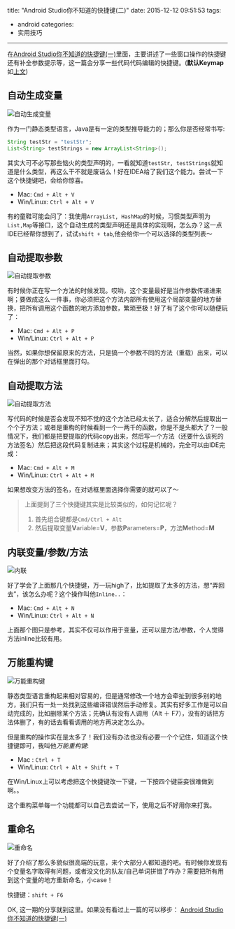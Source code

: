 title: "Android Studio你不知道的快捷键(二)"
date: 2015-12-12 09:51:53
tags:
- android
categories:
- 实用技巧
---

在[Android Studio你不知道的快捷键(一)][1]里面，主要讲述了一些窗口操作的快捷键还有补全参数提示等，这一篇会分享一些代码代码编辑的快捷键。(**默认Keymap**如[上文][1])

## 自动生成变量

<img src="http://weishu.dimensionalzone.com/201512-12-1.gif" alt="自动生成变量" />

作为一门静态类型语言，Java是有一定的类型推导能力的；那么你是否经常书写:
```java
String testStr = "testStr";
List<String> testStrings = new ArrayList<String>();
```
其实大可不必写那些恼火的类型声明的，一看就知道`testStr, testStrings`就知道是什么类型，再这么干不就是废话么！好在IDEA给了我们这个能力。尝试一下这个快捷键吧，会给你惊喜。
<!--more-->
- Mac: `Cmd + Alt + V`
- Win/Linux: `Ctrl + Alt + V`

有的童鞋可能会问了：我使用`ArrayList, HashMap`的时候，习惯类型声明为`List,Map`等接口，这个自动生成的类型声明还是具体的实现啊，怎么办？这一点IDE已经帮你想到了，试试`shift + tab`,他会给你一个可以选择的类型列表～

## 自动提取参数

<img src="http://weishu.dimensionalzone.com/201512-12-2.gif" alt="自动提取参数" />

有时候你正在写一个方法的时候发现。哎哟，这个变量最好是当作参数传递进来啊；要做成这么一件事，你必须把这个方法内部所有使用这个局部变量的地方替换，把所有调用这个函数的地方添加参数，繁琐至极！好了有了这个你可以随便玩了：

- Mac: `Cmd + Alt + P`
- Win/Linux: `Ctrl + Alt + P`

当然，如果你想保留原来的方法，只是搞一个参数不同的方法（重载）出来，可以在弹出的那个对话框里面打勾。

## 自动提取方法

<img src="http://weishu.dimensionalzone.com/201512-12-3.gif" alt="自动提取方法" />

写代码的时候是否会发现不知不觉的这个方法已经太长了，适合分解然后提取出一个个子方法；或者是重构的时候看到一个一两千的函数，你是不是头都大了？一般情况下，我们都是把要提取的代码copy出来，然后写一个方法（还要什么该死的方法签名）然后把这段代码复制进来；其实这个过程是机械的，完全可以由IDE完成：

- Mac: `Cmd + Alt + M`
- Win/Linux: `Ctrl + Alt + M`

如果想改变方法的签名，在对话框里面选择你需要的就可以了～

> 上面提到了三个快捷键其实是比较类似的，如何记忆呢？
> 1. 首先组合键都是`Cmd/Ctrl + Alt`
> 2. 然后提取变量**V**ariable=**V**，参数**P**arameters=**P**，方法**M**ethod=**M**

## 内联变量/参数/方法

<img src="http://weishu.dimensionalzone.com/201512-12-4.gif" alt="内联" />

好了学会了上面那几个快捷键，万一玩high了，比如提取了太多的方法，想“弄回去”，该怎么办呢？这个操作叫他`Inline..`：

- Mac: `Cmd + Alt + N`
- Win/Linux: `Ctrl + Alt + N`

上面那个图只是参考，其实不仅可以作用于变量，还可以是方法/参数，个人觉得方法inline比较有用。

## 万能重构键

<img src="http://weishu.dimensionalzone.com/201512-12-5.png" alt="万能重构键" />

静态类型语言重构起来相对容易的，但是通常修改一个地方会牵扯到很多别的地方，我们只有一处一处找到这些编译错误然后手动修复。其实有好多工作是可以自动完成的，比如删除某个方法；先确认有没有人调用（Alt ＋ F7），没有的话把方法体删了，有的话去看看调用的地方再决定怎么办。

但是重构的操作实在是太多了！我们没有办法也没有必要一个个记住，知道这个快捷键即可，我叫他*万能重构键*:

- Mac : `Ctrl + T`
- Win/Linux: `Ctrl + Alt + Shift + T`

在Win/Linux上可以考虑把这个快捷键改一下键，一下按四个键臣妾很难做到啊。。

这个重构菜单每一个功能都可以自己去尝试一下，使用之后不好用你来打我。

## 重命名

<img src="http://weishu.dimensionalzone.com/201512-12-6.gif" alt="重命名" />

好了介绍了那么多貌似很高端的玩意，来个大部分人都知道的吧。有时候你发现有个变量名字取得有问题，或者没文化的队友/自己单词拼错了咋办？需要把所有用到这个变量的地方重新命名，小case！

快捷键：`shift + F6`

OK, 这一期的分享就到这里。如果没有看过上一篇的可以移步：
[Android Studio你不知道的快捷键(一)][1]

[1]: http://tianweishu.com/2015/12/11/shortcut-of-android-studio-you-may-not-know/
